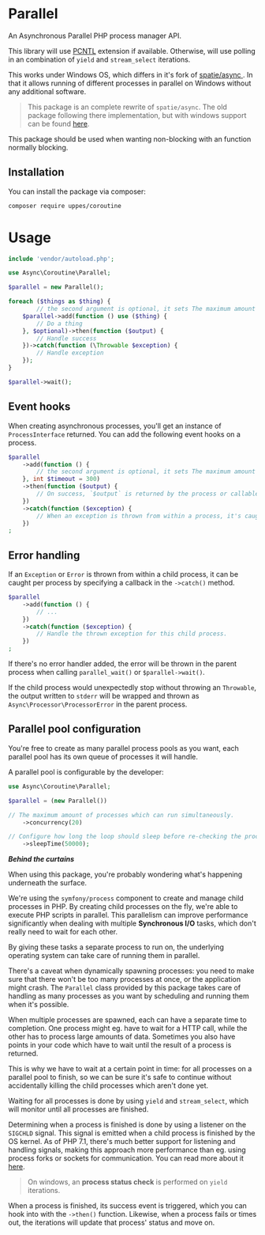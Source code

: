 Parallel
=====

An Asynchronous Parallel PHP process manager API.

This library will use [PCNTL](http://php.net/manual/en/book.pcntl.php) extension if available. Otherwise, will use polling in an combination of `yield` and `stream_select` iterations.

This works under Windows OS, which differs in it's fork of [spatie/async
](https://github.com/spatie/async). In that it allows running of different processes in parallel on Windows without any additional software.

> This package is an complete rewrite of `spatie/async`. The old package following there implementation, but with windows support can be found [here](https://github.com/techno-express/parallel).

This package should be used when wanting non-blocking with an function normally blocking.

Installation
-------

You can install the package via composer:

```bash
composer require uppes/coroutine
```

Usage
=====

```php
include 'vendor/autoload.php';

use Async\Coroutine\Parallel;

$parallel = new Parallel();

foreach ($things as $thing) {
        // the second argument is optional, it sets The maximum amount of time a process may take to finish in seconds.
    $parallel->add(function () use ($thing) {
        // Do a thing
    }, $optional)->then(function ($output) {
        // Handle success
    })->catch(function (\Throwable $exception) {
        // Handle exception
    });
}

$parallel->wait();
```

Event hooks
-------

When creating asynchronous processes, you'll get an instance of `ProcessInterface` returned.
You can add the following event hooks on a process.

```php
$parallel
    ->add(function () {
        // the second argument is optional, it sets The maximum amount of time a process may take to finish in seconds. Defaults 300.
    }, int $timeout = 300)
    ->then(function ($output) {
        // On success, `$output` is returned by the process or callable you passed to the queue.
    })
    ->catch(function ($exception) {
        // When an exception is thrown from within a process, it's caught and passed here.
    })
;
```

Error handling
-------

If an `Exception` or `Error` is thrown from within a child process, it can be caught per process by specifying a callback in the `->catch()` method.

```php
$parallel
    ->add(function () {
        // ...
    })
    ->catch(function ($exception) {
        // Handle the thrown exception for this child process.
    })
;
```

If there's no error handler added, the error will be thrown in the parent process when calling `parallel_wait()` or `$parallel->wait()`.

If the child process would unexpectedly stop without throwing an `Throwable`, the output written to `stderr` will be wrapped and thrown as `Async\Processor\ProcessorError` in the parent process.

Parallel pool configuration
----

You're free to create as many parallel process pools as you want, each parallel pool has its own queue of processes it will handle.

A parallel pool is configurable by the developer:

```php
use Async\Coroutine\Parallel;

$parallel = (new Parallel())

// The maximum amount of processes which can run simultaneously.
    ->concurrency(20)

// Configure how long the loop should sleep before re-checking the process statuses in milliseconds.
    ->sleepTime(50000);
```

___Behind the curtains___

When using this package, you're probably wondering what's happening underneath the surface.

We're using the `symfony/process` component to create and manage child processes in PHP.
By creating child processes on the fly, we're able to execute PHP scripts in parallel.
This parallelism can improve performance significantly when dealing with multiple __Synchronous I/O__ tasks,
which don't really need to wait for each other.

By giving these tasks a separate process to run on, the underlying operating system can take care of running them in parallel.

There's a caveat when dynamically spawning processes: you need to make sure that there won't be too many processes at once, or the application might crash.
The `Parallel` class provided by this package takes care of handling as many processes as you want by scheduling and running them when it's possible.

When multiple processes are spawned, each can have a separate time to completion.
One process might eg. have to wait for a HTTP call, while the other has to process large amounts of data.
Sometimes you also have points in your code which have to wait until the result of a process is returned.

This is why we have to wait at a certain point in time: for all processes on a parallel pool to finish,
so we can be sure it's safe to continue without accidentally killing the child processes which aren't done yet.

Waiting for all processes is done by using `yield` and `stream_select`, which will monitor until all processes are finished.

Determining when a process is finished is done by using a listener on the `SIGCHLD` signal.
This signal is emitted when a child process is finished by the OS kernel. As of PHP 7.1, there's much better support for listening and handling signals, making this approach more performance than eg. using process forks or sockets for communication. You can read more about it [here](https://wiki.php.net/rfc/async_signals).

> On windows, an __process status check__ is performed on `yield` iterations.

When a process is finished, its success event is triggered, which you can hook into with the `->then()` function.
Likewise, when a process fails or times out, the iterations will update that process' status and move on.
